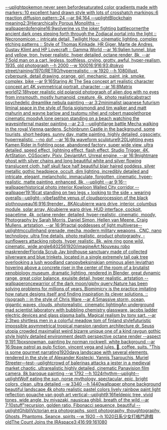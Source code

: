 [--uplight](https://www.ebank.nz/aiartgenerator?category=--uplight)[pokemon never seen befor](https://www.ebank.nz/aiartgenerator?category=pokemon%2520never%2520seen%2520befor)[desaturated color gradients made with markers::10 excellent hand drawn style with lots of crosshatch markings::6 reaction diffusion pattern::24 —ar 94:164 —uplight](https://www.ebank.nz/aiartgenerator?category=desaturated%2520color%2520gradients%2520made%2520with%2520markers%3A%3A10%2520excellent%2520hand%2520drawn%2520style%2520with%2520lots%2520of%2520crosshatch%2520markings%3A%3A6%2520reaction%2520diffusion%2520pattern%3A%3A24%2520%E2%80%94ar%252094%3A164%2520%E2%80%94uplight)[Blockchain meaning](https://www.ebank.nz/aiartgenerator?category=Blockchain%2520meaning)[2:3](https://www.ebank.nz/aiartgenerator?category=2%3A3)[Hierarchically Porous Monoliths --wallpaper](https://www.ebank.nz/aiartgenerator?category=Hierarchically%2520Porous%2520Monoliths%2520--wallpaper)[dof](https://www.ebank.nz/aiartgenerator?category=dof)[engine](https://www.ebank.nz/aiartgenerator?category=engine)[16:9](https://www.ebank.nz/aiartgenerator?category=16%3A9)[wolverine vs the joker fighting battle](https://www.ebank.nz/aiartgenerator?category=wolverine%2520vs%2520the%2520joker%2520fighting%2520battle)[corner](https://www.ebank.nz/aiartgenerator?category=corner)[the ancient dark ones steping forth through the Zodiacal portal into the light :: Necronomicon :: intricate detail, Twilight Hour,  cinematic lighting, complex etching patterns :: Style of Thomas Kinkade, HR Giger, Marte de Andres, Gustav Klimt and HP Lovecraft :: Gamma World --ar 16:9](https://www.ebank.nz/aiartgenerator?category=the%2520ancient%2520dark%2520ones%2520steping%2520forth%2520through%2520the%2520Zodiacal%2520portal%2520into%2520the%2520light%2520%3A%3A%2520Necronomicon%2520%3A%3A%2520intricate%2520detail%2C%2520Twilight%2520Hour%2C%2520%2520cinematic%2520lighting%2C%2520complex%2520etching%2520patterns%2520%3A%3A%2520Style%2520of%2520Thomas%2520Kinkade%2C%2520HR%2520Giger%2C%2520Marte%2520de%2520Andres%2C%2520Gustav%2520Klimt%2520and%2520HP%2520Lovecraft%2520%3A%3A%2520Gamma%2520World%2520--ar%252016%3A9)[alien tunnel, blue and yellow, tron, hyper realistic, hyper detailed, octane render, 8k, --ar 7:5](https://www.ebank.nz/aiartgenerator?category=alien%2520tunnel%2C%2520blue%2520and%2520yellow%2C%2520tron%2C%2520hyper%2520realistic%2C%2520hyper%2520detailed%2C%2520octane%2520render%2C%25208k%2C%2520--ar%25207%3A5)[old man on a cart, legless, toothless, crying, grotty, awful, hyper-realism, 1935, old photograph --h 2000 --w 1000](https://www.ebank.nz/aiartgenerator?category=old%2520man%2520on%2520a%2520cart%2C%2520legless%2C%2520toothless%2C%2520crying%2C%2520grotty%2C%2520awful%2C%2520hyper-realism%2C%25201935%2C%2520old%2520photograph%2520--h%25202000%2520--w%25201000)[16:9](https://www.ebank.nz/aiartgenerator?category=16%3A9)[16:9](https://www.ebank.nz/aiartgenerator?category=16%3A9)[3:4](https://www.ebank.nz/aiartgenerator?category=3%3A4)[tokyo street/raining/1970/RETRO/hyperrealistic --w 1920 --h 1080](https://www.ebank.nz/aiartgenerator?category=tokyo%2520street/raining/1970/RETRO/hyperrealistic%2520--w%25201920%2520--h%25201080)[illust, cyberpunk, detail drawing, orange, girl, mechanic, paint, ink, smoke, complex, bike --ar 9:16](https://www.ebank.nz/aiartgenerator?category=illust%2C%2520cyberpunk%2C%2520detail%2520drawing%2C%2520orange%2C%2520girl%2C%2520mechanic%2C%2520paint%2C%2520ink%2C%2520smoke%2C%2520complex%2C%2520bike%2520--ar%25209%3A16)[Staring At The Sea concept art realistic character concept art 4K symmetrical portrait, character --ar 16:8](https://www.ebank.nz/aiartgenerator?category=Staring%2520At%2520The%2520Sea%2520concept%2520art%2520realistic%2520character%2520concept%2520art%25204K%2520symmetrical%2520portrait%2C%2520character%2520--ar%252016%3A8)[Matrix world](https://www.ebank.nz/aiartgenerator?category=Matrix%2520world)[12:18](https://www.ebank.nz/aiartgenerator?category=12%3A18)[hyper realistic old polaroid photograph of alien dog with no eyes from innsmouth. mostly humanoid, creature, 4k, photo realistic](https://www.ebank.nz/aiartgenerator?category=hyper%2520realistic%2520old%2520polaroid%2520photograph%2520of%2520alien%2520dog%2520with%2520no%2520eyes%2520from%2520innsmouth.%2520mostly%2520humanoid%2C%2520creature%2C%25204k%2C%2520photo%2520realistic)[abstract psychedelic dreamlike nebula painting --ar 3:2](https://www.ebank.nz/aiartgenerator?category=abstract%2520psychedelic%2520dreamlike%2520nebula%2520painting%2520--ar%25203%3A2)[minimalist japanese futurism liminal space in the style of floria sigismondi and tim walker and matt mahurin and wayne barlow and tsutomu nihei and robert mapplethorpe cinematic moody](https://www.ebank.nz/aiartgenerator?category=minimalist%2520japanese%2520futurism%2520liminal%2520space%2520in%2520the%2520style%2520of%2520floria%2520sigismondi%2520and%2520tim%2520walker%2520and%2520matt%2520mahurin%2520and%2520wayne%2520barlow%2520and%2520tsutomu%2520nihei%2520and%2520robert%2520mapplethorpe%2520cinematic%2520moody)[A lone person standing on a beach watching the waves](https://www.ebank.nz/aiartgenerator?category=A%2520lone%2520person%2520standing%2520on%2520a%2520beach%2520watching%2520the%2520waves)[infernal master painting --ar 2:3 --uplight](https://www.ebank.nz/aiartgenerator?category=infernal%2520master%2520painting%2520--ar%25202%3A3%2520--uplight)[large battle Mecha walking in the royal Vienna gardens, Schönbrunn Castle in the background, some tourists, short hedges, sunny day, matte painting, highly detailed, cgsociety, hyperrealistic, --no dof, --ar 16:9](https://www.ebank.nz/aiartgenerator?category=large%2520battle%2520Mecha%2520walking%2520in%2520the%2520royal%2520Vienna%2520gardens%2C%2520Sch%C3%B6nbrunn%2520Castle%2520in%2520the%2520background%2C%2520some%2520tourists%2C%2520short%2520hedges%2C%2520sunny%2520day%2C%2520matte%2520painting%2C%2520highly%2520detailed%2C%2520cgsociety%2C%2520hyperrealistic%2C%2520--no%2520dof%2C%2520--ar%252016%3A9)[a waveform sculpture](https://www.ebank.nz/aiartgenerator?category=a%2520waveform%2520sculpture)[9:20](https://www.ebank.nz/aiartgenerator?category=9%3A20)[Lighting eyes Kamen Rider in fighting pose, abandoned factory, super wide view, ultra detailed, speed effect, lightning effect, flash effect, Studio Trigger, 4K, ArtStation, CGSociety, Pixiv, DeviantArt, Unreal engine, --ar 16:9](https://www.ebank.nz/aiartgenerator?category=Lighting%2520eyes%2520Kamen%2520Rider%2520in%2520fighting%2520pose%2C%2520abandoned%2520factory%2C%2520super%2520wide%2520view%2C%2520ultra%2520detailed%2C%2520speed%2520effect%2C%2520lightning%2520effect%2C%2520flash%2520effect%2C%2520Studio%2520Trigger%2C%25204K%2C%2520ArtStation%2C%2520CGSociety%2C%2520Pixiv%2C%2520DeviantArt%2C%2520Unreal%2520engine%2C%2520--ar%252016%3A9)[nightmare ghost with silver chains and long beautiful white and silver flowing translucent cloth, half skull face half beautiful blair haired goddess, silver metallic gothic headpiece, occult, dim lighting, incredibly detailed and intricate, elegant, melancholic, immaculate, forgotten, cinematic, hyper-realistic, matte painting, enhanced, 8k, --uplight --ar 9:16](https://www.ebank.nz/aiartgenerator?category=nightmare%2520ghost%2520with%2520silver%2520chains%2520and%2520long%2520beautiful%2520white%2520and%2520silver%2520flowing%2520translucent%2520cloth%2C%2520half%2520skull%2520face%2520half%2520beautiful%2520blair%2520haired%2520goddess%2C%2520silver%2520metallic%2520gothic%2520headpiece%2C%2520occult%2C%2520dim%2520lighting%2C%2520incredibly%2520detailed%2520and%2520intricate%2C%2520elegant%2C%2520melancholic%2C%2520immaculate%2C%2520forgotten%2C%2520cinematic%2C%2520hyper-realistic%2C%2520matte%2520painting%2C%2520enhanced%2C%25208k%2C%2520--uplight%2520--ar%25209%3A16)[--wallpaper](https://www.ebank.nz/aiartgenerator?category=--wallpaper)[historical photo interior Kowloon Walled City corridor --wallpaper](https://www.ebank.nz/aiartgenerator?category=historical%2520photo%2520interior%2520Kowloon%2520Walled%2520City%2520corridor%2520--wallpaper)[1](https://www.ebank.nz/aiartgenerator?category=1)[9:16](https://www.ebank.nz/aiartgenerator?category=9%3A16)[cat standing on two legs + looking to the side + wearing overalls](https://www.ebank.nz/aiartgenerator?category=cat%2520standing%2520on%2520two%2520legs%2520%2B%2520looking%2520to%2520the%2520side%2520%2B%2520wearing%2520overalls)[--uplight](https://www.ebank.nz/aiartgenerator?category=--uplight)[--vibefast](https://www.ebank.nz/aiartgenerator?category=--vibefast)[the venus of clouds](https://www.ebank.nz/aiartgenerator?category=the%2520venus%2520of%2520clouds)[procession of the black sloth](https://www.ebank.nz/aiartgenerator?category=procession%2520of%2520the%2520black%2520sloth)[nouveau](https://www.ebank.nz/aiartgenerator?category=nouveau)[16:9](https://www.ebank.nz/aiartgenerator?category=16%3A9)[16:9](https://www.ebank.nz/aiartgenerator?category=16%3A9)[render，8K](https://www.ebank.nz/aiartgenerator?category=render%EF%BC%8C8K)[Alcubierre warp drive, interior, columbus module, solar array, Alcubierre warp drive, HUD interface, cockpit, spacetime, 4k, octane render, detailed, hyper-realistic, cinematic, moody, Photography by Sarah Morris, Daniel Simon, Hellen van Meene, Craig Mullens, artstation, --ar 16:9](https://www.ebank.nz/aiartgenerator?category=Alcubierre%2520warp%2520drive%2C%2520interior%2C%2520columbus%2520module%2C%2520solar%2520array%2C%2520Alcubierre%2520warp%2520drive%2C%2520HUD%2520interface%2C%2520cockpit%2C%2520spacetime%2C%25204k%2C%2520octane%2520render%2C%2520detailed%2C%2520hyper-realistic%2C%2520cinematic%2C%2520moody%2C%2520Photography%2520by%2520Sarah%2520Morris%2C%2520Daniel%2520Simon%2C%2520Hellen%2520van%2520Meene%2C%2520Craig%2520Mullens%2C%2520artstation%2C%2520--ar%252016%3A9)[fractal goddesses of light multiverse](https://www.ebank.nz/aiartgenerator?category=fractal%2520goddesses%2520of%2520light%2520multiverse)[--uplight](https://www.ebank.nz/aiartgenerator?category=--uplight)[mccullin](https://www.ebank.nz/aiartgenerator?category=mccullin)[hand grenade, mecha, modern military weapons,, CNC, nano technology, ultra fine details,  photo realistic, product photography, -](https://www.ebank.nz/aiartgenerator?category=hand%2520grenade%2C%2520mecha%2C%2520modern%2520military%2520weapons%2C%2C%2520CNC%2C%2520nano%2520technology%2C%2520ultra%2520fine%2520details%2C%2520%2520photo%2520realistic%2C%2520product%2520photography%2C%2520-)[sunflowers attacking robots, hyper realistic, 8k, wire ring gone wild, cinematic, wide angle](https://www.ebank.nz/aiartgenerator?category=sunflowers%2520attacking%2520robots%2C%2520hyper%2520realistic%2C%25208k%2C%2520wire%2520ring%2520gone%2520wild%2C%2520cinematic%2C%2520wide%2520angle)[640](https://www.ebank.nz/aiartgenerator?category=640)[256](https://www.ebank.nz/aiartgenerator?category=256)[1920](https://www.ebank.nz/aiartgenerator?category=1920)[/imagine](https://www.ebank.nz/aiartgenerator?category=/imagine)[Art Nouveau robo mask](https://www.ebank.nz/aiartgenerator?category=Art%2520Nouveau%2520robo%2520mask)[render](https://www.ebank.nz/aiartgenerator?category=render)[Florida Scrub Jay birdhouse sanctuary made of collected silverware and blue trinkets, located in a single extremely tall oak tree overlooking a lush woodland canopy](https://www.ebank.nz/aiartgenerator?category=Florida%2520Scrub%2520Jay%2520birdhouse%2520sanctuary%2520made%2520of%2520collected%2520silverware%2520and%2520blue%2520trinkets%2C%2520located%2520in%2520a%2520single%2520extremely%2520tall%2520oak%2520tree%2520overlooking%2520a%2520lush%2520woodland%2520canopy)[beksinski](https://www.ebank.nz/aiartgenerator?category=beksinski)[an ominous alien leviathan hovering above a concrete riser in the center of the room of a brutalist xenobiology museum, dramatic lighting, rendered in Blender, great dynamic range, great color balance, exuisite detail, hyper realistic, artstation --wallpaper](https://www.ebank.nz/aiartgenerator?category=an%2520ominous%2520alien%2520leviathan%2520hovering%2520above%2520a%2520concrete%2520riser%2520in%2520the%2520center%2520of%2520the%2520room%2520of%2520a%2520brutalist%2520xenobiology%2520museum%2C%2520dramatic%2520lighting%2C%2520rendered%2520in%2520Blender%2C%2520great%2520dynamic%2520range%2C%2520great%2520color%2520balance%2C%2520exuisite%2520detail%2C%2520hyper%2520realistic%2C%2520artstation%2520--wallpaper)[once](https://www.ebank.nz/aiartgenerator?category=once)[warrior of the dark moon](https://www.ebank.nz/aiartgenerator?category=warrior%2520of%2520the%2520dark%2520moon)[/giphy query:Nature has been solving problems for millions of years. Biomimicry is the practice imitating how nature designs itself and finding inspiration its clever solutions. :: risograph :: in the style of Chris Ware --ar 4:5](https://www.ebank.nz/aiartgenerator?category=/giphy%2520query%3ANature%2520has%2520been%2520solving%2520problems%2520for%2520millions%2520of%2520years.%2520Biomimicry%2520is%2520the%2520practice%2520imitating%2520how%2520nature%2520designs%2520itself%2520and%2520finding%2520inspiration%2520its%2520clever%2520solutions.%2520%3A%3A%2520risograph%2520%3A%3A%2520in%2520the%2520style%2520of%2520Chris%2520Ware%2520--ar%25204%3A5)[massive storm, ocean, gigantic waves, clouds, photorealistic, cinematic lighting](https://www.ebank.nz/aiartgenerator?category=massive%2520storm%2C%2520ocean%2C%2520gigantic%2520waves%2C%2520clouds%2C%2520photorealistic%2C%2520cinematic%2520lighting)[An underground mad scientist laboratory with bubbling chemistry glassware, jacobs ladder electric devices and glass plasma balls. Magical realism by tony sart. --ar 2:3](https://www.ebank.nz/aiartgenerator?category=An%2520underground%2520mad%2520scientist%2520laboratory%2520with%2520bubbling%2520chemistry%2520glassware%2C%2520jacobs%2520ladder%2520electric%2520devices%2520and%2520glass%2520plasma%2520balls.%2520Magical%2520realism%2520by%2520tony%2520sart.%2520--ar%25202%3A3)[two shirtless men in a colorful meadow tom of finland style](https://www.ebank.nz/aiartgenerator?category=two%2520shirtless%2520men%2520in%2520a%2520colorful%2520meadow%2520tom%2520of%2520finland%2520style)[](https://www.ebank.nz/aiartgenerator?category=)[futuristic impossible asymmetrical tropical mansion random architecture dr. Seuss utopia crowded maximalist weird bizarre unique one of a kind raygun gothic style highly detailed environment depth perspective octane render --aspect 9:19](https://www.ebank.nz/aiartgenerator?category=futuristic%2520impossible%2520asymmetrical%2520tropical%2520mansion%2520random%2520architecture%2520dr.%2520Seuss%2520utopia%2520crowded%2520maximalist%2520weird%2520bizarre%2520unique%2520one%2520of%2520a%2520kind%2520raygun%2520gothic%2520style%2520highly%2520detailed%2520environment%2520depth%2520perspective%2520octane%2520render%2520--aspect%25209%3A19)[1:1](https://www.ebank.nz/aiartgenerator?category=1%3A1)[box](https://www.ebank.nz/aiartgenerator?category=box)[snowman, painting by norman rockwell, white background --ar 16:9](https://www.ebank.nz/aiartgenerator?category=snowman%2C%2520painting%2520by%2520norman%2520rockwell%2C%2520white%2520background%2520--ar%252016%3A9)[paw patrol as pulp fiction. vincent vega and jules. 🙂. coffee. suits. "This is some gourmet ](https://www.ebank.nz/aiartgenerator?category=paw%2520patrol%2520as%2520pulp%2520fiction.%2520vincent%2520vega%2520and%2520jules.%2520%F0%9F%99%82.%2520coffee.%2520suits.%2520%22This%2520is%2520some%2520gourmet%2520)[narrating](https://www.ebank.nz/aiartgenerator?category=narrating)[1920](https://www.ebank.nz/aiartgenerator?category=1920)[day](https://www.ebank.nz/aiartgenerator?category=day)[a landscape with several elements, rendered in the style of Alexander Kostecki, Yannis Tsarouchis, Muriel Streeter](https://www.ebank.nz/aiartgenerator?category=a%2520landscape%2520with%2520several%2520elements%2C%2520rendered%2520in%2520the%2520style%2520of%2520Alexander%2520Kostecki%2C%2520Yannis%2520Tsarouchis%2C%2520Muriel%2520Streeter)[—test](https://www.ebank.nz/aiartgenerator?category=%E2%80%94test)[--uplight](https://www.ebank.nz/aiartgenerator?category=--uplight)[crowd of balerinas attacks a jester in a medieval market  chaotic, ultrarealistic highly detailed, cinematic Panavision film camera, 8k baroque painting --w 1792 --h 1024](https://www.ebank.nz/aiartgenerator?category=crowd%2520of%2520balerinas%2520attacks%2520a%2520jester%2520in%2520a%2520medieval%2520market%2520%2520chaotic%2C%2520ultrarealistic%2520highly%2520detailed%2C%2520cinematic%2520Panavision%2520film%2520camera%2C%25208k%2520baroque%2520painting%2520--w%25201792%2520--h%25201024)[rhythm](https://www.ebank.nz/aiartgenerator?category=rhythm)[--uplight](https://www.ebank.nz/aiartgenerator?category=--uplight)[--uplight](https://www.ebank.nz/aiartgenerator?category=--uplight)[Wolf eating the sun, norse mythology, spectacular, epic, bright colors, clean, ultra detailed --w 3340 --h 1440](https://www.ebank.nz/aiartgenerator?category=Wolf%2520eating%2520the%2520sun%2C%2520norse%2520mythology%2C%2520spectacular%2C%2520epic%2C%2520bright%2520colors%2C%2520clean%2C%2520ultra%2520detailed%2520--w%25203340%2520--h%25201440)[wallpaper phone background beautiful landscape 4k photo realistic pastel colors lively rainbow paint light reflection gouache van gogh art vertical](https://www.ebank.nz/aiartgenerator?category=wallpaper%2520phone%2520background%2520beautiful%2520landscape%25204k%2520photo%2520realistic%2520pastel%2520colors%2520lively%2520rainbow%2520paint%2520light%2520reflection%2520gouache%2520van%2520gogh%2520art%2520vertical)[--uplight](https://www.ebank.nz/aiartgenerator?category=--uplight)[9:16](https://www.ebank.nz/aiartgenerator?category=9%3A16)[field](https://www.ebank.nz/aiartgenerator?category=field)[epic tree, vivid tones, wide angle, by miyazaki, nausicaa ghibli, breath of the wild --ar 7:10](https://www.ebank.nz/aiartgenerator?category=epic%2520tree%2C%2520vivid%2520tones%2C%2520wide%2520angle%2C%2520by%2520miyazaki%2C%2520nausicaa%2520ghibli%2C%2520breath%2520of%2520the%2520wild%2520--ar%25207%3A10)[stuff"](https://www.ebank.nz/aiartgenerator?category=stuff%22)[recursion, golden ratio, Fibonacci sequence, beautiful --uplight](https://www.ebank.nz/aiartgenerator?category=recursion%2C%2520golden%2520ratio%2C%2520Fibonacci%2520sequence%2C%2520beautiful%2520--uplight)[Ghibli](https://www.ebank.nz/aiartgenerator?category=Ghibli)[Victorian era photographs, spirit photography, thoughtography, Ghosts, Phantoms, Seance, spirits --w 1920 --h 1020](https://www.ebank.nz/aiartgenerator?category=Victorian%2520era%2520photographs%2C%2520spirit%2520photography%2C%2520thoughtography%2C%2520Ghosts%2C%2520Phantoms%2C%2520Seance%2C%2520spirits%2520--w%25201920%2520--h%25201020)[日系少女打格鬥遊戲](https://www.ebank.nz/aiartgenerator?category=%E6%97%A5%E7%B3%BB%E5%B0%91%E5%A5%B3%E6%89%93%E6%A0%BC%E9%AC%A5%E9%81%8A%E6%88%B2)[old](https://www.ebank.nz/aiartgenerator?category=old)[The Count Joins the IRA](https://www.ebank.nz/aiartgenerator?category=The%2520Count%2520Joins%2520the%2520IRA)[space](https://www.ebank.nz/aiartgenerator?category=space)[3:4](https://www.ebank.nz/aiartgenerator?category=3%3A4)[16:9](https://www.ebank.nz/aiartgenerator?category=16%3A9)[9:16](https://www.ebank.nz/aiartgenerator?category=9%3A16)[1080](https://www.ebank.nz/aiartgenerator?category=1080)
